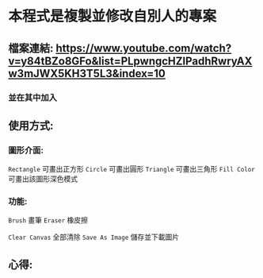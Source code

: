 # 本程式是複製並修改自別人的專案

## 檔案連結: https://www.youtube.com/watch?v=y84tBZo8GFo&list=PLpwngcHZlPadhRwryAXw3mJWX5KH3T5L3&index=10
### 並在其中加入





## 使用方式:

### 圖形介面:

``` Rectangle ``` 可畫出正方形
``` Circle ``` 可畫出圓形
``` Triangle ``` 可畫出三角形
``` Fill Color ``` 可畫出該圖形深色模式

### 功能:

``` Brush ```  畫筆
``` Eraser ``` 橡皮擦

``` Clear Canvas ``` 全部清除
``` Save As Image ``` 儲存並下載圖片


## 心得:


